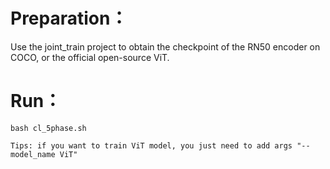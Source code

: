 # Preparation：

Use the joint_train project to obtain the checkpoint of the RN50 encoder on COCO, or the official open-source ViT.

# Run：
```
bash cl_5phase.sh

Tips: if you want to train ViT model, you just need to add args "--model_name ViT"
```
